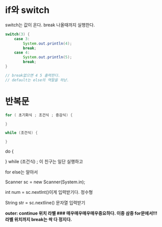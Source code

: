 # if와 switch

switch는 값이 온다. break 나올때까지 실행한다. 

```java
switch(3) {
	case 3:
		System.out.println(4);
		break;
	case 4:
		System.out.println(5);
		break;
}

// break없으면 4 5 출력한다.
// default는 else의 역할을 하낟.
```

# 반복문

```Java
for ( 초기화식 ; 조건식 ; 증감식) {

}

while (조건식) {

}
```

do {

} while (조건식) ;  이 친구는 일단 실행하고

for else는 알아서

Scanner sc = new Scanner(System.in);  

int num = sc.nextInt()이게 입력받기다. 정수형

String str = sc.nextIine() 문자열 입력받기

**outer: continue 위치 라벨  ### 매우매우매우매우중요하다. 이중 삼중 for문에서!!! 라벨 위치까지 break는 싹 다 정지다.**
